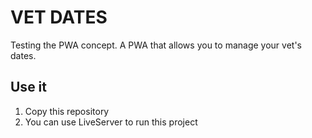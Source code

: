 # VET DATES

Testing the PWA concept. A PWA that allows you to manage your vet's dates. 

## Use it 

1. Copy this repository
2. You can use LiveServer to run this project
